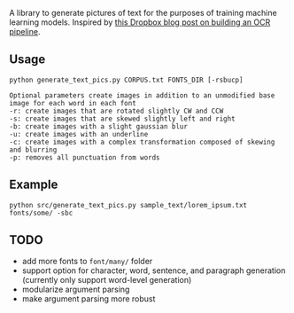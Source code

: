 A library to generate pictures of text for the purposes of training machine learning models. Inspired by [this Dropbox blog post on building an OCR pipeline](https://blogs.dropbox.com/tech/2017/04/creating-a-modern-ocr-pipeline-using-computer-vision-and-deep-learning/).

## Usage
```
python generate_text_pics.py CORPUS.txt FONTS_DIR [-rsbucp]

Optional parameters create images in addition to an unmodified base image for each word in each font
-r: create images that are rotated slightly CW and CCW
-s: create images that are skewed slightly left and right
-b: create images with a slight gaussian blur
-u: create images with an underline
-c: create images with a complex transformation composed of skewing and blurring
-p: removes all punctuation from words
```

## Example
```
python src/generate_text_pics.py sample_text/lorem_ipsum.txt fonts/some/ -sbc
```

## TODO
* add more fonts to `font/many/` folder
* support option for character, word, sentence, and paragraph generation (currently only support word-level generation)
* modularize argument parsing
* make argument parsing more robust
